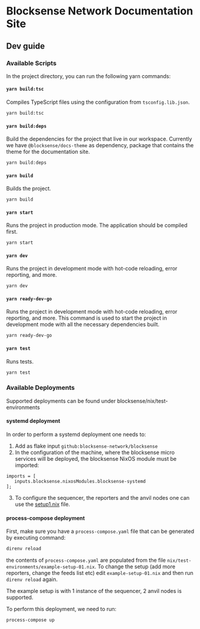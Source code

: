 # Blocksense Network Documentation Site

## Dev guide

### Available Scripts

In the project directory, you can run the following yarn commands:

#### `yarn build:tsc`

Compiles TypeScript files using the configuration from `tsconfig.lib.json`.

```sh
yarn build:tsc
```

#### `yarn build:deps`

Build the dependencies for the project that live in our workspace. Currently we have `@blocksense/docs-theme` as dependency, package that contains the theme for the documentation site.

```sh
yarn build:deps
```

#### `yarn build`

Builds the project.

```sh
yarn build
```

#### `yarn start`

Runs the project in production mode. The application should be compiled first.

```sh
yarn start
```

#### `yarn dev`

Runs the project in development mode with hot-code reloading, error reporting, and more.

```sh
yarn dev
```

#### `yarn ready-dev-go`

Runs the project in development mode with hot-code reloading, error reporting, and more. This command is used to start the project in development mode with all the necessary dependencies built.

```sh
yarn ready-dev-go
```

#### `yarn test`

Runs tests.

```sh
yarn test
```

### Available Deployments

Supported deployments can be found under blocksense/nix/test-environments

#### systemd deployment

In order to perform a systemd deployment one needs to:

1. Add as flake input `github:blocksense-network/blocksense`
2. In the configuration of the machine, where the blocksense micro services will be deployed, the blocksense NixOS module must be imported:

```
imports = [
   inputs.blocksense.nixosModules.blocksense-systemd
];
```

3. To configure the sequencer, the reporters and the anvil nodes one can use the [setup1.nix](/nix/test-environments/setup1.nix) file.

#### process-compose deployment

First, make sure you have a `process-compose.yaml` file that can be generated
by executing command:

```sh
direnv reload
```

the contents of `process-compose.yaml` are populated from the file
`nix/test-environments/example-setup-01.nix`. To change the setup (add more
reporters, change the feeds list etc) edit `example-setup-01.nix` and then run
`direnv reload` again.

The example setup is with 1 instance of the sequencer, 2 anvil nodes is
supported.

To perform this deployment, we need to run:

```sh
process-compose up
```

